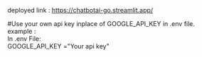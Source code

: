 deployed link : https://chatbotai-go.streamlit.app/

#Use your own api key inplace of GOOGLE_API_KEY in .env file. <br/>
example : <br/>
In .env File: <br/>
GOOGLE_API_KEY ="Your api key"
